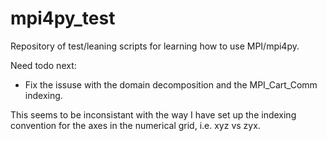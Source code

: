 # mpi4py_test

Repository of test/leaning scripts for learning how to use MPI/mpi4py.

Need todo next:
- Fix the issuse with the domain decomposition and the MPI_Cart_Comm indexing.

This seems to be inconsistant with the way I have set up the indexing convention for the axes in the numerical grid, i.e. xyz vs zyx.
